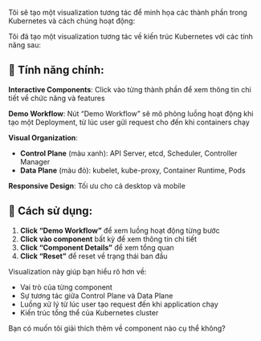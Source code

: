 Tôi sẽ tạo một visualization tương tác để minh họa các thành phần trong Kubernetes và cách chúng hoạt động:​​​​​​​​​​​​​​​​

Tôi đã tạo một visualization tương tác về kiến trúc Kubernetes với các tính năng sau:

## 🎯 **Tính năng chính:**

**Interactive Components**: Click vào từng thành phần để xem thông tin chi tiết về chức năng và features

**Demo Workflow**: Nút “Demo Workflow” sẽ mô phỏng luồng hoạt động khi tạo một Deployment, từ lúc user gửi request cho đến khi containers chạy

**Visual Organization**:

- **Control Plane** (màu xanh): API Server, etcd, Scheduler, Controller Manager
- **Data Plane** (màu đỏ): kubelet, kube-proxy, Container Runtime, Pods

**Responsive Design**: Tối ưu cho cả desktop và mobile

## 🔄 **Cách sử dụng:**

1. **Click “Demo Workflow”** để xem luồng hoạt động từng bước
1. **Click vào component** bất kỳ để xem thông tin chi tiết
1. **Click “Component Details”** để xem tổng quan
1. **Click “Reset”** để reset về trạng thái ban đầu

Visualization này giúp bạn hiểu rõ hơn về:

- Vai trò của từng component
- Sự tương tác giữa Control Plane và Data Plane
- Luồng xử lý từ lúc user tạo request đến khi application chạy
- Kiến trúc tổng thể của Kubernetes cluster

Bạn có muốn tôi giải thích thêm về component nào cụ thể không?​​​​​​​​​​​​​​​​
